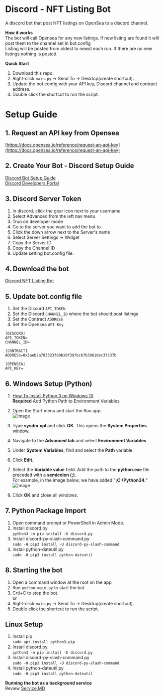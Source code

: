 # Discord - NFT Listing Bot  
A discord bot that post NFT listings on OpenSea to a discord channel.  

**__How it works__**  
The bot will call Opensea for any new listings. If new listing are found it will post them to the channel set in bot.config  
Listing will be posted from oldest to newst each run. If there are no new listings nothing is posted.  

**Quick Start**  
1. Download this repo.  
1. Right-click `main.py` -> Send To -> Desktop(create shortcut).  
1. Update the bot.config with your API key, Discord channel and contract address.  
1. Double click the shortcut to run the script.  


# Setup Guide  
## 1. Request an API key from Opensea
[https://docs.opensea.io/reference/request-an-api-key](https://docs.opensea.io/reference/request-an-api-key)  

## 2. Create Your Bot - Discord Setup Guide  
[Discord Bot Setup Guide](https://discordjs.guide/preparations/setting-up-a-bot-application.html#creating-your-bot)  
[Discord Developers Portal](https://discord.com/developers/applications) 

## 3. Discord Server Token  
1. In discord, click the gear icon next to your username  
1. Select Advanced from the left nav menu  
1. Trun on developer mode  
1. Go to the server you want to add the bot to  
1. Click the down arrow next to the Server's name  
1. Select Server Settings -> Widget   
1. Copy the Server ID  
1. Copy the Channel ID  
1. Update setting bot.config file.  

## 4. Download the bot  
[Discord NFT Listing Bot](https://github.com/minerminer4949/Discord-NFT-Listing-Bot/archive/refs/heads/main.zip)

## 5. Update bot.config file  
1. Set the Discord `API_TOKEN`
1. Set the Discord `CHANNEL_ID` where the bot should post listings
1. Set the Contract `ADDRESS`
1. Set the Opensea `API Key`

```
[DISCORD]
API_TOKEN=
CHANNEL_ID=

[CONTRACT]
ADDRESS=0x5aeb2a703323f69b20f397bcb7b38610ec37237b 

[OPENSEA]
API_KEY=
```

## 6. Windows Setup (Python) 
1. [How To Install Python 3 on Windows 10](https://phoenixnap.com/kb/how-to-install-python-3-windows)  
**Required** Add Python Path to Environment Variables  
1. Open the Start menu and start the Run app.  
![image](https://user-images.githubusercontent.com/83915691/154369254-f3dfee3f-baf7-4fd4-ae9d-2f314bdf24a2.png)

1. Type **sysdm.cpl** and click **OK**. This opens the **System Properties** window.
1. Navigate to the **Advanced tab** and select **Environment Variables**.
1. Under **System Variables**, find and select the **Path** variable.
1. Click **Edit**.
1. Select the **Variable value** field. Add the path to the **python.exe** file preceded with a **semicolon (;)**.  
For example, in the image below, we have added "**;C:\Python34.**"  
![image](https://user-images.githubusercontent.com/83915691/154369290-60375fb6-b907-4f7d-ac34-1425332b9b44.png)
1. Click **OK** and close all windows.   

## 7. Python Package Import  
1. Open command prompt or PowerShell in Admin Mode.  
1. Install discord.py  
`python3 -m pip install -U discord.py`  
1. Install discord-py-slash-command.py  
`sudo -H pip3 install -U discord-py-slash-command`  
1. Install python-dateutil.py  
`sudo -H pip3 install python-dateutil`  

## 8. Starting the bot  
1. Open a command window at the root on the app  
1. Run `python main.py` to start the bot  
1. Crtl+C to stop the bot.  
or
1. Right-click `main.py` -> Send To -> Desktop(create shortcut).   
1. Double click the shortcut to run the script.  


## Linux Setup  
1. Install pip  
`sudo apt install python3-pip`  
1. Install discord.py  
`python3 -m pip install -U discord.py`  
1. Install discord-py-slash-command.py  
`sudo -H pip3 install -U discord-py-slash-command`  
1. Install python-dateutil.py  
`sudo -H pip3 install python-dateutil`  

**Running the bot as a background service**  
Review [Service.MD](https://github.com/minerminer4949/Discord-NFT-Listing-Bot/archive/refs/heads/Service.MD)



